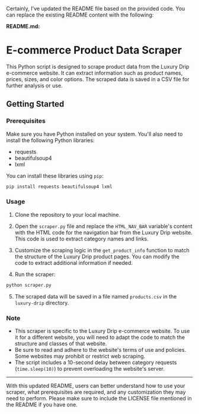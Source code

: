 Certainly, I've updated the README file based on the provided code. You can replace the existing README content with the following:

**README.md:**

# E-commerce Product Data Scraper

This Python script is designed to scrape product data from the Luxury Drip e-commerce website. It can extract information such as product names, prices, sizes, and color options. The scraped data is saved in a CSV file for further analysis or use.

## Getting Started

### Prerequisites

Make sure you have Python installed on your system. You'll also need to install the following Python libraries:

- requests
- beautifulsoup4
- lxml

You can install these libraries using `pip`:

```bash
pip install requests beautifulsoup4 lxml
```

### Usage

1. Clone the repository to your local machine.

2. Open the `scraper.py` file and replace the `HTML_NAV_BAR` variable's content with the HTML code for the navigation bar from the Luxury Drip website. This code is used to extract category names and links.

3. Customize the scraping logic in the `get_product_info` function to match the structure of the Luxury Drip product pages. You can modify the code to extract additional information if needed.

4. Run the scraper:

```bash
python scraper.py
```

5. The scraped data will be saved in a file named `products.csv` in the `luxury-drip` directory.

### Note

- This scraper is specific to the Luxury Drip e-commerce website. To use it for a different website, you will need to adapt the code to match the structure and classes of that website.
- Be sure to read and adhere to the website's terms of use and policies. Some websites may prohibit or restrict web scraping.
- The script includes a 10-second delay between category requests (`time.sleep(10)`) to prevent overloading the website's server.

---

With this updated README, users can better understand how to use your scraper, what prerequisites are required, and any customization they may need to perform. Please make sure to include the LICENSE file mentioned in the README if you have one.
